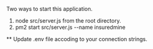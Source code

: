 Two ways to start this application.

1. node src/server.js from the root directory.
2. pm2 start src/server.js --name insuredmine

** Update .env file accoding to your connection strings.
